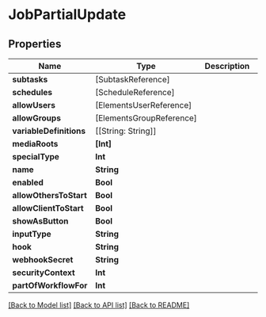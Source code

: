 # JobPartialUpdate

## Properties

Name | Type | Description | Notes
------------ | ------------- | ------------- | -------------
**subtasks** | [SubtaskReference] |  | [optional] 
**schedules** | [ScheduleReference] |  | [optional] 
**allowUsers** | [ElementsUserReference] |  | [optional] 
**allowGroups** | [ElementsGroupReference] |  | [optional] 
**variableDefinitions** | [[String: String]] |  | [optional] 
**mediaRoots** | **[Int]** |  | [optional] 
**specialType** | **Int** |  | [optional] 
**name** | **String** |  | [optional] 
**enabled** | **Bool** |  | [optional] 
**allowOthersToStart** | **Bool** |  | [optional] 
**allowClientToStart** | **Bool** |  | [optional] 
**showAsButton** | **Bool** |  | [optional] 
**inputType** | **String** |  | [optional] 
**hook** | **String** |  | [optional] 
**webhookSecret** | **String** |  | [optional] 
**securityContext** | **Int** |  | [optional] 
**partOfWorkflowFor** | **Int** |  | [optional] 

[[Back to Model list]](../README.md#documentation-for-models) [[Back to API list]](../README.md#documentation-for-api-endpoints) [[Back to README]](../README.md)



